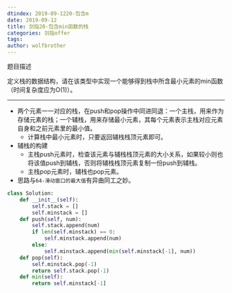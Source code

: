 ```yaml
---
dtindex: 2019-09-1220-包含m
date: 2019-09-12
title: 剑指20-包含min函数的栈
categories: 剑指offer
tags:  
author: wolfbrother  
---
```


题目描述

定义栈的数据结构，请在该类型中实现一个能够得到栈中所含最小元素的min函数（时间复杂度应为O(1)）。

--------------------------

+ 两个元素一一对应的栈，在push和pop操作中同进同退：一个主栈，用来作为存储元素的栈；一个辅栈，用来存储最小元素，其每个元素表示主栈对应元素自身和之前元素里的最小值。
  + 计算栈中最小元素时，只要返回辅栈栈顶元素即可。
+ 辅栈的构建
  + 主栈push元素时，检查该元素与辅栈栈顶元素的大小关系，如果较小则也将该值push到辅栈，否则将辅栈栈顶元素复制一份push到辅栈。
  + 主栈pop元素时，辅栈也pop元素。
+ 思路与`64-滑动窗口的最大值`有异曲同工之妙。

```python
class Solution:
    def __init__(self):
        self.stack = []
        self.minstack = []
    def push(self, num):
        self.stack.append(num)
        if len(self.minstack) == 0:
            self.minstack.append(num)
        else:
            self.minstack.append(min(self.minstack[-1], num))
    def pop(self):
        self.minstack.pop(-1)
        return self.stack.pop(-1)
    def min(self):
        return self.minstack[-1]
```

